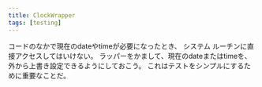 ```yaml
---
title: ClockWrapper
tags: [testing]
---
```


コードのなかで現在のdateやtimeが必要になったとき、
システム ルーチンに直接アクセスしてはいけない。
ラッパーをかまして、現在のdateまたはtimeを、外から上書き設定できるようにしておこう。
これはテストをシンプルにするために重要なことだ。
